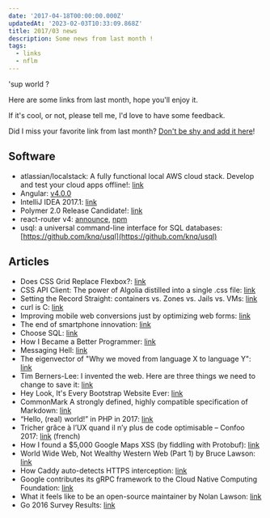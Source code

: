 ```yaml
---
date: '2017-04-18T00:00:00.000Z'
updatedAt: '2023-02-03T10:33:09.868Z'
title: 2017/03 news
description: Some news from last month !
tags:
  - links
  - nflm
---
```

'sup world ?

Here are some links from last month, hope you'll enjoy it.

If it's cool, or not, please tell me, I'd love to have some feedback.

Did I miss your favorite link from last month? [Don't be shy and add it here](https://github.com/SiegfriedEhret/ndf/issues/new)!

## Software

- atlassian/localstack: A fully functional local AWS cloud stack. Develop and test your cloud apps offline!: [link](https://github.com/atlassian/localstack)
- Angular: [v4.0.0](https://angularjs.blogspot.fr/2017/03/angular-400-now-available.html)
- IntelliJ IDEA 2017.1: [link](https://blog.jetbrains.com/idea/2017/03/intellij-idea-2017-1-java-9-kotlin-1-1-spring-gradle-javascript-go-and-more/)
- Polymer 2.0 Release Candidate!: [link](https://www.polymer-project.org/blog/2017-03-08-2-0-rc)
- react-router v4: [announce](https://twitter.com/ReactJSTraining/status/840405844072124416), [npm](https://www.npmjs.com/package/react-router)
- usql: a universal command-line interface for SQL databases: [https://github.com/knq/usql](https://github.com/knq/usql)

## Articles

-  Does CSS Grid Replace Flexbox?: [link](https://css-tricks.com/css-grid-replace-flexbox/)
- CSS API Client: The power of Algolia distilled into a single .css file: [link](https://community.algolia.com/algoliasearch-client-css/)
- Setting the Record Straight: containers vs. Zones vs. Jails vs. VMs: [link](https://blog.jessfraz.com/post/containers-zones-jails-vms/)
- curl is C: [link](https://daniel.haxx.se/blog/2017/03/27/curl-is-c/)
- Improving mobile web conversions just by optimizing web forms: [link](https://medium.com/dev-channel/improving-mobile-web-conversions-just-by-optimizing-web-forms-1d846bed42f)
- The end of smartphone innovation: [link](http://ben-evans.com/benedictevans/2017/3/22/the-end-of-smartphone-innovation)
- Choose SQL: [link](https://stateofprogress.blog/choose-sql-d017cfc08870)
- How I Became a Better Programmer: [link](http://jlongster.com/How-I-Became-Better-Programmer)
- Messaging Hell: [link](http://bradfrost.com/blog/post/messaging-hell/)
- The eigenvector of "Why we moved from language X to language Y": [link](https://erikbern.com/2017/03/15/the-eigenvector-of-why-we-moved-from-language-x-to-language-y.html?utm_content=bufferacba0&utm_medium=social&utm_source=twitter.com&utm_campaign=buffer)
- Tim Berners-Lee: I invented the web. Here are three things we need to change to save it: [link](http://webfoundation.org/2017/03/web-turns-28-letter/)
- Hey Look, It's Every Bootstrap Website Ever: [link](http://adventurega.me/bootstrap/)
- CommonMark A strongly defined, highly compatible specification of Markdown: [link](http://commonmark.org/)
- “Hello, (real) world!” in PHP in 2017: [link](https://kukuruku.co/post/hello-real-world-in-php-in-2017/)
- Tricher grâce à l’UX quand il n’y plus de code optimisable – Confoo 2017: [link](https://blog.stephaniewalter.fr/tricher-grace-a-lux-ny-plus-de-code-optimisable/) (french)
- How I found a $5,000 Google Maps XSS (by fiddling with Protobuf): [link](https://medium.com/@marin_m/how-i-found-a-5-000-google-maps-xss-by-fiddling-with-protobuf-963ee0d9caff#.grqrb2o27)
- World Wide Web, Not Wealthy Western Web (Part 1) by Bruce Lawson: [link](https://www.smashingmagazine.com/2017/03/world-wide-web-not-wealthy-western-web-part-1/)
- How Caddy auto-detects HTTPS interception: [link](https://text.sourcegraph.com/how-caddy-auto-detects-https-interception-3ca1ad691f95)
- Google contributes its gRPC framework to the Cloud Native Computing Foundation: [link](https://techcrunch.com/2017/03/01/google-contributes-the-grpc-framework-to-the-cloud-native-compute-foundation/)
- What it feels like to be an open-source maintainer by Nolan Lawson: [link](https://nolanlawson.com/2017/03/05/what-it-feels-like-to-be-an-open-source-maintainer/)
- Go 2016 Survey Results: [link](https://blog.golang.org/survey2016-results)

